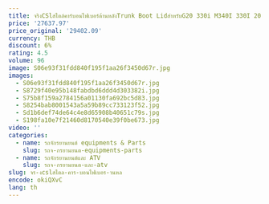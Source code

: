 ```yaml
---
title: จริงCSlสไตล์คาร์บอนไฟเบอร์ด้านหลังTrunk Boot LidสําหรับG20 330i M340I 330I 2019-2024custom
price: '27637.97'
price_original: '29402.09'
currency: THB
discount: 6%
rating: 4.5
volume: 96
image: S06e93f31fdd840f195f1aa26f3450d67r.jpg
images:
  - S06e93f31fdd840f195f1aa26f3450d67r.jpg
  - S8729f40e95b148fabdbd6ddd4d303382i.jpg
  - S75b8f159a2784156a01130fa692bc5d83.jpg
  - S8254bab8001543a5a59b89cc733123f52.jpg
  - Sd1b6def74de64c4e8d65908b40651c79s.jpg
  - S198fa10e7f21460d8170540e39f0be673.jpg
video: ''
categories:
  - name: รถจักรยานยนต์ equipments & Parts
    slug: รถจ-กรยานยนต-equipments-parts
  - name: รถจักรยานยนต์และ ATV
    slug: รถจ-กรยานยนต-และ-atv
slug: จร-งcslสไตล-คาร-บอนไฟเบอร-านหล
encode: okiQXvC
lang: th
---
```

  